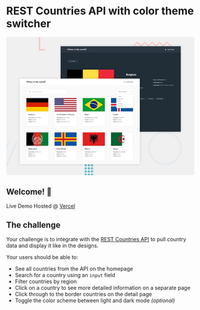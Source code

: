 # REST Countries API with color theme switcher

![Design preview for the REST Countries API with color theme switcher coding challenge](./design/desktop-preview.jpg)

## Welcome! 👋

Live Demo Hosted @ [Vercel](https://rest-countries.imervinc.vercel.app)

## The challenge

Your challenge is to integrate with the [REST Countries API](https://restcountries.eu) to pull country data and display it like in the designs.

Your users should be able to:

- See all countries from the API on the homepage
- Search for a country using an `input` field
- Filter countries by region
- Click on a country to see more detailed information on a separate page
- Click through to the border countries on the detail page
- Toggle the color scheme between light and dark mode _(optional)_
